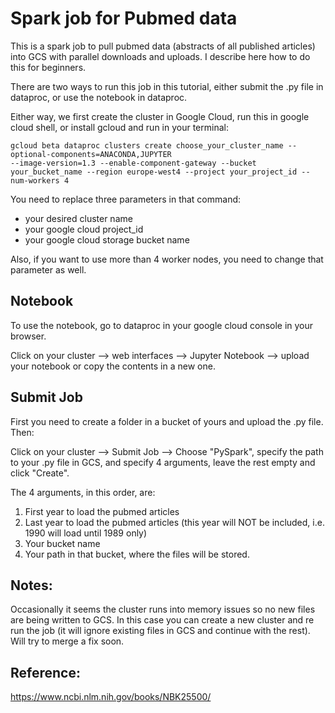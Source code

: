 # Spark job for Pubmed data
This is a spark job to pull pubmed data (abstracts of all published articles) into GCS with 
parallel downloads and uploads.  I describe here how to do this for beginners.

There are two ways to run this job in this tutorial, either submit the .py file in dataproc, or use the notebook in dataproc.

Either way, we first create the cluster in Google Cloud, run this in google cloud shell, 
or install gcloud and run in your terminal:

```
gcloud beta dataproc clusters create choose_your_cluster_name --optional-components=ANACONDA,JUPYTER 
--image-version=1.3 --enable-component-gateway --bucket your_bucket_name --region europe-west4 --project your_project_id --num-workers 4
```

You need to replace three parameters in that command: 
- your desired cluster name
- your google cloud project_id
- your google cloud storage bucket name

Also, if you want to use more than 4 worker nodes, you need to change that parameter as well.


## Notebook

To use the notebook, go to dataproc in your google cloud console in your browser. 

Click on your cluster --> web interfaces --> Jupyter Notebook --> upload your notebook or copy the contents in a new one.

## Submit Job

First you need to create a folder in a bucket of yours and upload the .py file. Then:

Click on your cluster --> Submit Job --> Choose "PySpark", specify the path to your .py file in GCS, and specify 4 arguments,
leave the rest empty and click "Create".

The 4 arguments, in this order, are:
1. First year to load the pubmed articles
1. Last year to load the pubmed articles (this year will NOT be included, i.e. 1990 will load until 1989 only)
1. Your bucket name
1. Your path in that bucket, where the files will be stored.

## Notes:
Occasionally it seems the cluster runs into memory issues so no new files are being written to GCS.  In this case you can  create a new cluster and re run the job (it will ignore existing files in GCS and continue with the rest).  Will try to merge a fix soon.

## Reference:

https://www.ncbi.nlm.nih.gov/books/NBK25500/
